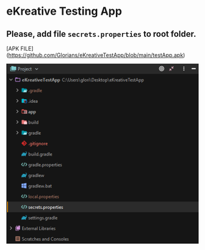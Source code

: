 # eKreative Testing App

## Please, add file `secrets.properties` to root folder.

[APK FILE] (https://github.com/Glorians/eKreativeTestApp/blob/main/testApp.apk)

![Alt-text](screen_directory.png)
